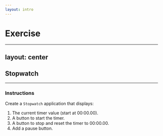 ```yaml
---
layout: intro
---
```


# Exercise

<Toc maxDepth="1"/>

---
layout: center
---

## Stopwatch

<Toc maxDepth="2" mode="onlySiblings"/>

---

### Instructions

Create a `Stopwatch` application that displays:

1. The current timer value (start at 00:00.00).
2. A button to start the timer.
3. A button to stop and reset the timer to 00:00.00.
4. Add a pause button.

<!--
The stopwatch solution can be found in `exercise branch`
-->
